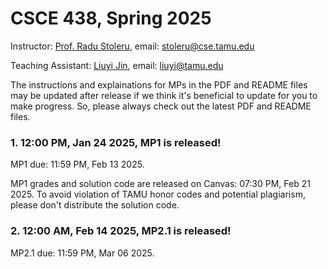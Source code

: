 
# CSCE 438, Spring 2025

Instructor: [Prof. Radu Stoleru](https://engineering.tamu.edu/cse/profiles/rstoleru.html), email: stoleru@cse.tamu.edu

Teaching Assistant: [Liuyi Jin](https://www.liuyijin.com/), email: liuyi@tamu.edu

The instructions and explainations for MPs in the PDF and README files may be updated after release if we think it's beneficial to update for you to make progress. So, please always check out the latest PDF and README files. 

### 1.  12:00 PM, Jan 24 2025, MP1 is released!
MP1 due: 11:59 PM, Feb 13 2025.

MP1 grades and solution code are released on Canvas: 07:30 PM, Feb 21 2025. To avoid violation of TAMU honor codes and potential plagiarism, please don't distribute the solution code.

### 2.  12:00 AM, Feb 14 2025, MP2.1 is released!
MP2.1 due: 11:59 PM, Mar 06 2025.